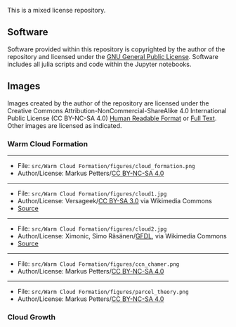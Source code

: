 This is a mixed license repository. 

## Software
Software provided within this repository is copyrighted by the author of the repository and licensed under the [GNU General Public License](GPLv3.md). 
Software includes all julia scripts and code within the Jupyter notebooks.

## Images
Images created by the author of the repository are licensed under the Creative Commons Attribution-NonCommercial-ShareAlike 4.0 International Public License (CC BY-NC-SA 4.0)
[Human Readable Format](https://creativecommons.org/licenses/by-nc-sa/4.0/) or 
[Full Text](CC-BY-NC-SA-4.0.md). Other images are licensed as indicated.

### Warm Cloud Formation
-----
* File: ```src/Warm Cloud Formation/figures/cloud_formation.png``` 
* Author/License: Markus Petters/[CC BY-NC-SA 4.0](CC-BY-NC-SA-4.0.md)
-----
* File: ```src/Warm Cloud Formation/figures/cloud1.jpg```
* Author/License: Versageek/[CC BY-SA 3.0](https://creativecommons.org/licenses/by-sa/3.0)  via Wikimedia Commons  
* [Source](https://commons.wikimedia.org/wiki/File:Sunnystormcloud.jpg)

-----
* File: ```src/Warm Cloud Formation/figures/cloud2.jpg``` 
* Author/License: Ximonic, Simo Räsänen/[GFDL](http://www.gnu.org/copyleft/fdl.html), via Wikimedia Commons 
* [Source](https://commons.wikimedia.org/wiki/File:Cumulonimbus_seen_from_Milano-Malpensa_airport,_2010_08.JPG)
-----
* File: ```src/Warm Cloud Formation/figures/ccn_chamer.png``` 
* Author/License: Markus Petters/[CC BY-NC-SA 4.0](CC-BY-NC-SA-4.0.md)
-----
* File: ```src/Warm Cloud Formation/figures/parcel_theory.png``` 
* Author/License: Markus Petters/[CC BY-NC-SA 4.0](CC-BY-NC-SA-4.0.md)

### Cloud Growth
